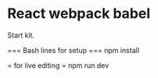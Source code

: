 # React webpack babel

Start kit.

=== Bash lines for setup === 
npm install

 = for live editing =
npm run dev